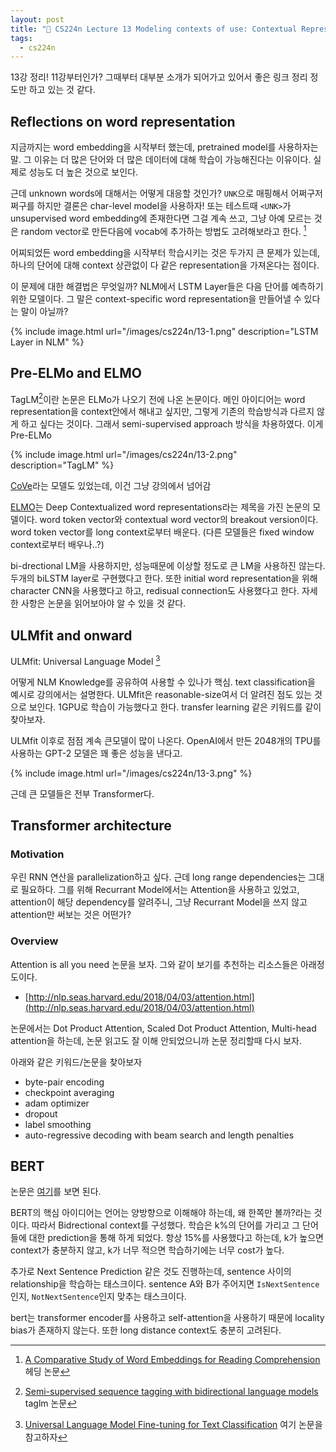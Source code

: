 ```yaml
---
layout: post
title: "📕 CS224n Lecture 13 Modeling contexts of use: Contextual Representations and Pretraining"
tags:
  - cs224n
---
```


13강 정리! 11강부터인가? 그때부터 대부분 소개가 되어가고 있어서 좋은 링크 정리 정도만 하고 있는 것 같다.

## Reflections on word representation

지금까지는 word embedding을 시작부터 했는데, pretrained model를 사용하자는 말. 그 이유는 더 많은 단어와 더 많은 데이터에 대해 학습이 가능해진다는 이유이다. 실제로 성능도 더 높은 것으로 보인다.

근데 unknown words에 대해서는 어떻게 대응할 것인가? `UNK`으로 매핑해서 어쩌구저쩌구를 하지만 결론은 char-level model을 사용하자! 또는 테스트때 `<UNK>`가 unsupervised word embedding에 존재한다면 그걸 계속 쓰고, 그냥 아예 모르는 것은 random vector로 만든다음에 vocab에 추가하는 방법도 고려해보라고 한다. [^Dhingra2017]

[^Dhingra2017]: [A Comparative Study of Word Embeddings for Reading Comprehension](https://arxiv.org/abs/1703.00993) 헤딩 논문

어찌되었든 word embedding을 시작부터 학습시키는 것은 두가지 큰 문제가 있는데, 하나의 단어에 대해 context 상관없이 다 같은 representation을 가져온다는 점이다.

이 문제에 대한 해결법은 무엇일까? NLM에서 LSTM Layer들은 다음 단어를 예측하기 위한 모델이다. 그 말은 context-specific word representation을 만들어낼 수 있다는 말이 아닐까?

{% include image.html url="/images/cs224n/13-1.png" description="LSTM Layer in NLM" %}

## Pre-ELMo and ELMO

TagLM[^TagLM]이란 논문은 ELMo가 나오기 전에 나온 논문이다. 메인 아이디어는 word representation을 context안에서 해내고 싶지만, 그렇게 기존의 학습방식과 다르지 않게 하고 싶다는 것이다. 그래서 semi-supervised approach 방식을 차용하였다. 이게 Pre-ELMo

[^TagLM]: [Semi-supervised sequence tagging with bidirectional language models](https://arxiv.org/abs/1705.00108) taglm 논문

{% include image.html url="/images/cs224n/13-2.png" description="TagLM" %}

[CoVe](https://arxiv.org/pdf/1708.00107.pdf)라는 모델도 있었는데, 이건 그냥 강의에서 넘어감

[ELMO](https://arxiv.org/abs/1802.05365)는 Deep Contextualized word representations라는 제목을 가진 논문의 모델이다. word token vector와 contextual word vector의 breakout version이다. word token vector를 long context로부터 배운다. (다른 모델들은 fixed window context로부터 배우나..?)

bi-drectional LM을 사용하지만, 성능때문에 이상할 정도로 큰 LM을 사용하진 않는다. 두개의 biLSTM layer로 구현했다고 한다. 또한 initial word representation을 위해 character CNN을 사용했다고 하고, redisual connection도 사용했다고 한다. 자세한 사항은 논문을 읽어보아야 알 수 있을 것 같다.

## ULMfit and onward

ULMfit: Universal Language Model [^ULM]

어떻게 NLM Knowledge를 공유하여 사용할 수 있나가 핵심. text classification을 예시로 강의에서는 설명한다. ULMfit은 reasonable-size여서 더 알려진 점도 있는 것으로 보인다. 1GPU로 학습이 가능했다고 한다. transfer learning 같은 키워드를 같이 찾아보자.

[^ULM]: [Universal Language Model Fine-tuning for Text Classification](https://arxiv.org/abs/1801.06146) 여기 논문을 참고하자

ULMfit 이후로 점점 계속 큰모델이 많이 나온다. OpenAI에서 만든 2048개의 TPU를 사용하는 GPT-2 모델은 꽤 좋은 성능을 낸다고.

{% include image.html url="/images/cs224n/13-3.png" %}

근데 큰 모델들은 전부 Transformer다.

## Transformer architecture

### Motivation

우린 RNN 연산을 parallelization하고 싶다. 근데 long range dependencies는 그대로 필요하다. 그를 위해 Recurrant Model에서는 Attention을 사용하고 있었고, attention이 해당 dependency를 알려주니, 그냥 Recurrant Model을 쓰지 않고 attention만 써보는 것은 어떤가?

### Overview

Attention is all you need 논문을 보자. 그와 같이 보기를 추천하는 리소스들은 아래정도이다.

* [http://nlp.seas.harvard.edu/2018/04/03/attention.html](http://nlp.seas.harvard.edu/2018/04/03/attention.html)

논문에서는 Dot Product Attention, Scaled Dot Product Attention, Multi-head attention을 하는데, 논문 읽고도 잘 이해 안되었으니까 논문 정리할때 다시 보자.

아래와 같은 키워드/논문을 찾아보자

* byte-pair encoding
* checkpoint averaging
* adam optimizer
* dropout
* label smoothing
* auto-regressive decoding with beam search and length penalties

## BERT

논문은 [여기](https://arxiv.org/abs/1810.04805)를 보면 된다.

BERT의 핵심 아이디어는 언어는 양방향으로 이해해야 하는데, 왜 한쪽만 볼까?라는 것이다. 따라서 Bidrectional context를 구성했다. 학습은 k%의 단어를 가리고 그 단어들에 대한 prediction을 통해 하게 되었다. 항상 15%를 사용했다고 하는데, k가 높으면 context가 충분하지 않고, k가 너무 적으면 학습하기에는 너무 cost가 높다.

추가로 Next Sentence Prediction 같은 것도 진행하는데, sentence 사이의 relationship을 학습하는 태스크이다. sentence A와 B가 주어지면 `IsNextSentence`인지, `NotNextSentence`인지 맞추는 태스크이다.

bert는 transformer encoder를 사용하고 self-attention을 사용하기 때문에 locality bias가 존재하지 않는다. 또한 long distance context도 충분히 고려된다.
